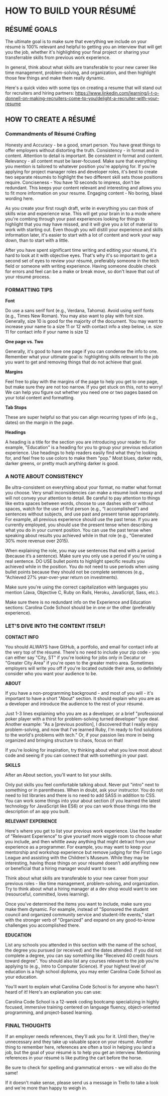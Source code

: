 # HOW TO BUILD YOUR RÉSUMÉ

## RÉSUMÉ GOALS

The ultimate goal is to make sure that everything we include on your résumé is 100% relevant and helpful to getting you an interview that will get you the job, whether it's highlighting your final project or sharing your transferrable skills from previous work experience.

In general, think about what skills are transferable to your new career like time management, problem-solving, and organization, and then highlight those few things and make them really dynamic.

Here's a quick video with some tips on creating a resume that will stand out for recruiters and hiring partners: https://www.linkedin.com/learning/j-t-o-donnell-on-making-recruiters-come-to-you/delight-a-recruiter-with-your-resume

## HOW TO CREATE A RÉSUMÉ

### Commandments of Résumé Crafting

Honesty and Accuracy - be a good, smart person. You have great things to offer employers without distorting the truth.
Consistency - in format and in content. Attention to detail is important. Be consistent in format and content.
Relevancy - all content must be laser-focused. Make sure that everything you mention is tailored to whatever position you're applying for. If you're applying for project manager roles and developer roles, it's best to create two separate résumés to highlight the two different skill sets those positions require.
Conciseness - You have 10 seconds to impress, don't be redundant. This keeps your content relevant and interesting and allows you to fit more information on your resume.
Engaging content - No boring, blasé wording here.

As you create your first rough draft, write in everything you can think of skills wise and experience wise. This will get your brain in to a mode where you're combing through your past experiences looking for things to highlight that you may have missed, and it will give you a lot of material to work with starting out. Even though you will distill your experience and skills information later, it's easier to start with a lot of content and work your way down, than to start with a little.

After you have spent significant time writing and editing your résumé, it's hard to look at it with objective eyes. That's why it's so important to get a second set of eyes to review your résumé, preferably someone in the tech field or someone with writing experience. Having someone double check for errors and feel can be a make or break move, so don't leave that out of your résumé process.

### FORMATTING TIPS

**Font**

Do use a sans serif font (e.g., Verdana, Tahoma). Avoid using serif fonts (e.g., Times New Roman). You may also want to play with font size. Generally, size 10 is good for the majority of the document. You may want to increase your name to a size 11 or 12 with contact info a step below, i.e. size 11 for contact info if your name is size 12

**One page vs. Two**

Generally, it's good to have one page if you can condense the info to one. Remember what your ultimate goal is: highlighting skills relevant to the job you want to get and removing things that do not achieve that goal.

**Margins**

Feel free to play with the margins of the page to help you get to one page, but make sure they are not too narrow. If you get stuck on this, not to worry! We can help you figure out whether you need one or two pages based on your total content and formatting.

**Tab Stops**

These are super helpful so that you can align recurring types of info (e.g., dates) on the margin in the page.

**Headings**

A heading is a title for the section you are introducing your reader to. For example, "Education" is a heading for you to group your previous education experience. Use headings to help readers easily find what they’re looking for, and feel free to use colors to make them "pop." Most blues, darker reds, darker greens, or pretty much anything darker is good.

### A NOTE ABOUT CONSISTENCY

Be ultra-consistent on everything about your format, no matter what format you choose. Very small inconsistencies can make a résumé look messy and will not convey your attention to detail. Be careful to pay attention to things like extra spaces between words, choose to use dashes with or without spaces, watch for the use of first person (e.g., “I accomplished”) and sentences without subjects, and use past and present tense appropriately. For example, all previous experience should use the past tense. If you are currently employed, you should use the present tense when describing what you do in your current position. You can use the past tense when speaking about results you achieved while in that role (e.g., “Generated 30% more revenue over 2015).

When explaining the role, you may use sentences that end with a period (because it’s a sentence). Make sure you only use a period if you're using a real sentence. DO USE bullet points to highlight specific results you achieved while in the position. You do not need to use periods when using bullet points because they should not be complete sentences (e.g., “Achieved 27% year-over-year return on investments).

Make sure you're using the correct capitalization with languages you mention (Java, Objective C, Ruby on Rails, Heroku, JavaScript, Sass, etc.).

Make sure there is no redundant info on the Experience and Education sections: Carolina Code School should be in one or the other (preferably experience).

### LET'S DIVE INTO THE CONTENT ITSELF!

**CONTACT INFO**

You should ALWAYS have GitHub, a portfolio, and email for contact info at the very top of the résumé. There's no need to include your zip code - you can either say "City, ST" if you're looking for jobs only in Decatur or "Greater City Area" if you're open to the greater metro area. Sometimes employers will write you off if you're located outside their area, so definitely consider who you want your audience to be.

**ABOUT**

If you have a non-programming background - and most of you will - it's important to have a short "About" section. It should explain who you are as a developer and introduce the audience to the rest of your résumé.

Just 1-3 lines explaining who you are as a developer, or a brief "professional poker player with a thirst for problem-solving turned developer" type deal. Another example: "As a [previous position], I discovered that I really enjoy problem-solving, and now that I've learned Ruby, I'm ready to find solutions to the world's problems with tech." Or, if your passion lies more in being organized and bringing structure to chaos, focus on that!

If you're looking for inspiration, try thinking about what you love most about code and seeing if you can connect that with something in your past.

**SKILLS**

After an About section, you'll want to list your skills.

Only put skills you feel comfortable talking about. Never put "intro" next to something or in parentheses. When in doubt, ask your instructor. You do not need to list libraries and there is no need to add SASS in addition to CSS. You can work some things into your about section (if you learned the latest technology for JavaScript like ES6) or you can work those things into the description of an app you built.

**RELEVANT EXPERIENCE**

Here's where you get to list your previous work experience. Use the header of "Relevant Experience” to give yourself more wiggle room to choose what you include, and then whittle away anything that might detract from your experience as a programmer. For example, you may want to keep your mentorship and workshop experience but remove judging for the First Lego League and assisting with the Children's Museum. While they may be interesting, having those things on your résumé doesn't add anything new or beneficial that a hiring manager would want to see.

Think about what skills are transferable to your new career from your previous roles - like time management, problem-solving, and organization. Try to think about what a hiring manager at a dev shop would want to see (resourceful, committed, loves learning).

Once you've determined the items you want to include, make sure you make them dynamic. For example, instead of "Sponsored the student council and organized community service and student-life events," start with the stronger verb of "Organized" and expand on any good-to-know challenges you accomplished there.

**EDUCATION**

List any schools you attended in this section with the name of the school, the degree you pursued (or received) and the dates attended. If you did not complete a degree, you can say something like "Received 40 credit hours toward degree". You should also list any courses relevant to the job you're applying to (e.g., Intro to Computer Science). If your highest level of education is a high school diploma, you may enter Carolina Code School as your education.

You'll want to explain what Carolina Code School is for anyone who hasn't heard of it! Here's an explanation you can use:

Carolina Code School is a 12-week coding bootcamp specializing in highly focused, immersive training centered on language fluency, object-oriented programming, and project-based learning.

### FINAL THOUGHTS

If an employer needs references, they'll ask you for it. Until then, they're unnecessary and they take up valuable space on your résumé. Another thing to remember here, references are often a tool in helping you land a job, but the goal of your résumé is to help you get an interview. Mentioning references in your résumé is like putting the cart before the horse.

Be sure to check for spelling and grammatical errors - we will also do the same!

If it doesn't make sense, please send us a message in Trello to take a look and we're more than happy to weigh in.
